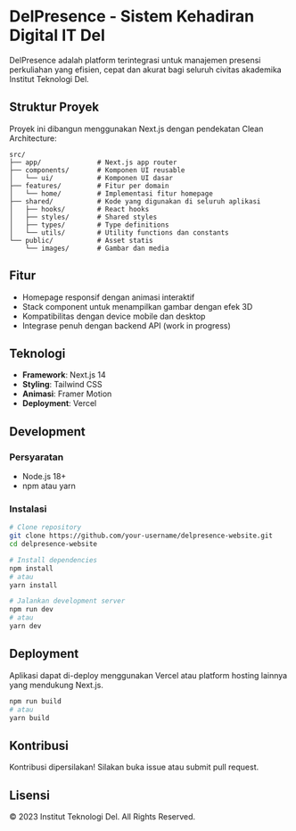 # DelPresence - Sistem Kehadiran Digital IT Del

DelPresence adalah platform terintegrasi untuk manajemen presensi perkuliahan yang efisien, cepat dan akurat bagi seluruh civitas akademika Institut Teknologi Del.

## Struktur Proyek

Proyek ini dibangun menggunakan Next.js dengan pendekatan Clean Architecture:

```
src/
├── app/              # Next.js app router
├── components/       # Komponen UI reusable
│   └── ui/           # Komponen UI dasar
├── features/         # Fitur per domain
│   └── home/         # Implementasi fitur homepage 
├── shared/           # Kode yang digunakan di seluruh aplikasi
│   ├── hooks/        # React hooks
│   ├── styles/       # Shared styles
│   ├── types/        # Type definitions
│   └── utils/        # Utility functions dan constants
└── public/           # Asset statis
    └── images/       # Gambar dan media
```

## Fitur

- Homepage responsif dengan animasi interaktif
- Stack component untuk menampilkan gambar dengan efek 3D
- Kompatibilitas dengan device mobile dan desktop
- Integrase penuh dengan backend API (work in progress)

## Teknologi

- **Framework**: Next.js 14
- **Styling**: Tailwind CSS
- **Animasi**: Framer Motion
- **Deployment**: Vercel

## Development

### Persyaratan

- Node.js 18+ 
- npm atau yarn

### Instalasi

```bash
# Clone repository
git clone https://github.com/your-username/delpresence-website.git
cd delpresence-website

# Install dependencies
npm install
# atau
yarn install

# Jalankan development server
npm run dev
# atau
yarn dev
```

## Deployment

Aplikasi dapat di-deploy menggunakan Vercel atau platform hosting lainnya yang mendukung Next.js.

```bash
npm run build
# atau
yarn build
```

## Kontribusi

Kontribusi dipersilakan! Silakan buka issue atau submit pull request.

## Lisensi

© 2023 Institut Teknologi Del. All Rights Reserved.
